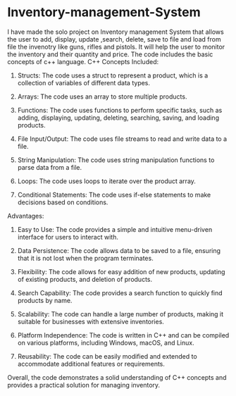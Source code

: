 # Inventory-management-System
I have made the solo project on Inventory management System that allows the user to add, display, update ,search, delete, save to file and load from file the invenotry like guns, rifles and pistols. It will help the user to monitor the inventory and their quantity and price. The code includes the basic concepts of c++ language.
C++ Concepts Included:

1. Structs: The code uses a struct to represent a product, which is a collection of variables of different data types.

2. Arrays: The code uses an array to store multiple products.

3. Functions: The code uses functions to perform specific tasks, such as adding, displaying, updating, deleting, searching, saving, and loading products.

4. File Input/Output: The code uses file streams to read and write data to a file.

5. String Manipulation: The code uses string manipulation functions to parse data from a file.

6. Loops: The code uses loops to iterate over the product array.

7. Conditional Statements: The code uses if-else statements to make decisions based on conditions.

Advantages:

1. Easy to Use: The code provides a simple and intuitive menu-driven interface for users to interact with.

2. Data Persistence: The code allows data to be saved to a file, ensuring that it is not lost when the program terminates.

3. Flexibility: The code allows for easy addition of new products, updating of existing products, and deletion of products.

4. Search Capability: The code provides a search function to quickly find products by name.

5. Scalability: The code can handle a large number of products, making it suitable for businesses with extensive inventories.

6. Platform Independence: The code is written in C++ and can be compiled on various platforms, including Windows, macOS, and Linux.

7. Reusability: The code can be easily modified and extended to accommodate additional features or requirements.

Overall, the code demonstrates a solid understanding of C++ concepts and provides a practical solution for managing inventory.
